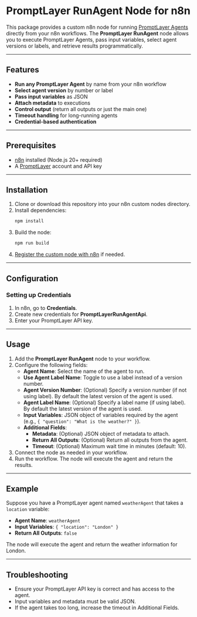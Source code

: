 # PromptLayer RunAgent Node for n8n

This package provides a custom n8n node for running [PromptLayer Agents](https://promptlayer.com/) directly from your n8n workflows. The **PromptLayer RunAgent** node allows you to execute PromptLayer Agents, pass input variables, select agent versions or labels, and retrieve results programmatically.

---

## Features

- **Run any PromptLayer Agent** by name from your n8n workflow
- **Select agent version** by number or label
- **Pass input variables** as JSON
- **Attach metadata** to executions
- **Control output** (return all outputs or just the main one)
- **Timeout handling** for long-running agents
- **Credential-based authentication**

---

## Prerequisites

- [n8n](https://n8n.io/) installed (Node.js 20+ required)
- A [PromptLayer](https://promptlayer.com/) account and API key

---

## Installation

1. Clone or download this repository into your n8n custom nodes directory.
2. Install dependencies:
   ```bash
   npm install
   ```
3. Build the node:
   ```bash
   npm run build
   ```
4. [Register the custom node with n8n](https://docs.n8n.io/integrations/creating-nodes/build/node-development-environment/#load-custom-nodes) if needed.

---

## Configuration

### Setting up Credentials

1. In n8n, go to **Credentials**.
2. Create new credentials for **PromptLayerRunAgentApi**.
3. Enter your PromptLayer API key.

---

## Usage

1. Add the **PromptLayer RunAgent** node to your workflow.
2. Configure the following fields:
   - **Agent Name**: Select the name of the agent to run.
   - **Use Agent Label Name**: Toggle to use a label instead of a version number.
   - **Agent Version Number**: (Optional) Specify a version number (if not using label). By default the latest version of the agent is used.
   - **Agent Label Name**: (Optional) Specify a label name (if using label). By default the latest version of the agent is used.
   - **Input Variables**: JSON object of variables required by the agent (e.g., `{ "question": "What is the weather?" }`).
   - **Additional Fields**:
     - **Metadata**: (Optional) JSON object of metadata to attach.
     - **Return All Outputs**: (Optional) Return all outputs from the agent.
     - **Timeout**: (Optional) Maximum wait time in minutes (default: 10).
3. Connect the node as needed in your workflow.
4. Run the workflow. The node will execute the agent and return the results.

---

## Example

Suppose you have a PromptLayer agent named `weatherAgent` that takes a `location` variable:

- **Agent Name**: `weatherAgent`
- **Input Variables**: `{ "location": "London" }`
- **Return All Outputs**: `false`

The node will execute the agent and return the weather information for London.

---

## Troubleshooting

- Ensure your PromptLayer API key is correct and has access to the agent.
- Input variables and metadata must be valid JSON.
- If the agent takes too long, increase the timeout in Additional Fields.

